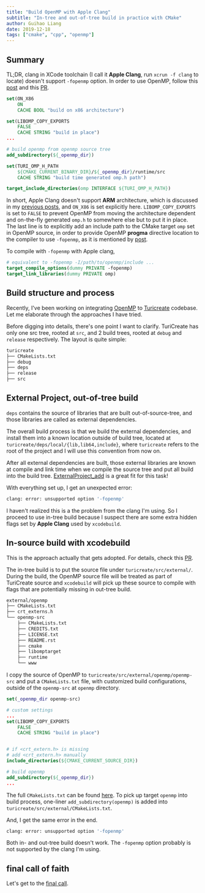```yaml
---
title: "Build OpenMP with Apple Clang"
subtitle: "In-tree and out-of-tree build in practice with CMake"
author: Guihao Liang
date: 2019-12-18
tags: ["cmake", "cpp", "openmp"]
---
```


## Summary

TL;DR, clang in XCode toolchain (I call it __Apple Clang__, run `xcrun -f clang` to locate) doesn't support `-fopenmp` option. In order to use OpenMP, follow this [post][2] and this [PR][3].

```cmake
set(ON_X86
    ON
    CACHE BOOL "build on x86 architecture")

set(LIBOMP_COPY_EXPORTS
    FALSE
    CACHE STRING "build in place")
...

# build openmp from openmp source tree
add_subdirectory(${_openmp_dir})

set(TURI_OMP_H_PATH
    ${CMAKE_CURRENT_BINARY_DIR}/${_openmp_dir}/runtime/src
    CACHE STRING "build time generated omp.h path")

target_include_directories(omp INTERFACE ${TURI_OMP_H_PATH})
```

In short, Apple Clang doesn't support __ARM__ architecture, which is discussed in my [previous posts](19-12-17-build-omp-for-ios.md), and `ON_X86` is set explicitly here. `LIBOMP_COPY_EXPORTS` is set to `FALSE` to prevent OpenMP from moving the architecture dependent and on-the-fly generated `omp.h` to somewhere else but to put it in place. The last line is to explicitly add an include path to the CMake target `omp` set in OpenMP source, in order to provide OpenMP __progma__ directive location to the compiler to use `-fopenmp`, as it is mentioned by [post][2].

To compile with `-fopenmp` with Apple clang,

```cmake
# equivalent to -fopenmp -I/path/to/openmp/include ...
target_compile_options(dummy PRIVATE -fopenmp)
target_link_libraries(dummy PRIVATE omp)
```

## Build structure and process

Recently, I've been working on integrating [OpenMP][0] to [Turicreate](https://github.com/apple/turicreate) codebase. Let me elaborate through the approaches I have tried.

Before digging into details, there's one point I want to clarify. TuriCreate has only one src tree, rooted at `src`, and 2 build trees, rooted at `debug` and `release` respectively. The layout is quite simple:

```bash
turicreate
├── CMakeLists.txt
├── debug
├── deps
├── release
├── src
```

## External Project, out-of-tree build

`deps` contains the source of libraries that are built out-of-source-tree, and those libraries are called as external dependencies.

The overall build process is that we build the external dependencies, and install them into a known location outside of build tree, located at `turicreate/deps/local/{lib,lib64,include}`, where `turicreate` refers to the root of the project and I will use this convention from now on.

After all external dependencies are built, those external libraries are known at compile and link time when we compile the source tree and put all build into the build tree. [ExternalProject_add](https://cmake.org/cmake/help/latest/module/ExternalProject.html) is a great fit for this task!

With everything set up, I get an unexpected error:

```bash
clang: error: unsupported option '-fopenmp'
```

I haven't realized this is a the problem from the clang I'm using. So I proceed to use in-tree build because I suspect there are some extra hidden flags set by __Apple Clang__ used by `xcodebuild`.

## In-source build with xcodebuild

This is the approach actually that gets adopted. For details, check this [PR][3].

The in-tree build is to put the source file under `turicreate/src/external/`. During the build, the OpenMP source file will be treated as part of TuriCreate source and `xcodebuild` will pick up these source to compile with flags that are potentially missing in out-tree build.

```bash
external/openmp
├── CMakeLists.txt
├── crt_externs.h
└── openmp-src
    ├── CMakeLists.txt
    ├── CREDITS.txt
    ├── LICENSE.txt
    ├── README.rst
    ├── cmake
    ├── libomptarget
    ├── runtime
    └── www
```

I copy the source of OpenMP to `turicreate/src/external/openmp/openmp-src` and put a `CMakeLists.txt` file, with customized build configurations, outside of the `openmp-src` at `openmp` directory.

```cmake
set(_openmp_dir openmp-src)

# custom settings
...
set(LIBOMP_COPY_EXPORTS
    FALSE
    CACHE STRING "build in place")


# if <crt_extern.h> is missing
# add <crt_extern.h> manually
include_directories(${CMAKE_CURRENT_SOURCE_DIR})

# build openmp
add_subdirectory(${_openmp_dir})
...
```

The full `CMakeLists.txt` can be found [here](https://github.com/apple/turicreate/blob/be858d5ff30c72a46e3ec635fb5948b921a18681/src/external/openmp/CMakeLists.txt). To pick up target `openmp` into build process, one-liner `add_subdirectory(openmp)` is added into `turicreate/src/external/CMakeLists.txt`.

And, I get the same error in the end.

```bash
clang: error: unsupported option '-fopenmp'
```

Both in- and out-tree build doesn't work. The `-fopenmp` option probably is not supported by the clang I'm using.

## final call of faith

Let's get to the [final call](#summary).

[0]: https://github.com/llvm-mirror/openmp
[2]: https://iscinumpy.gitlab.io/post/omp-on-high-sierra/
[3]: https://github.com/apple/turicreate/pull/3001
